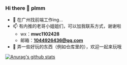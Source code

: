 ### Hi there 👋 plmm
- 🔭 在广州找前端工作ing...
- 📫 有内推的老哥小姐姐们，可以加我联系方式，谢谢啦
  - wx：**mwc1102428**
  - 邮箱：**1044926436@qq.com**
- 🌱 弄一些好玩的东西（例如仓库里的），欢迎一起来玩哦

[![Anurag's github stats](https://github-readme-stats.vercel.app/api?username=hengshanMWC&theme=onedark)](https://github.com/anuraghazra/github-readme-stats)